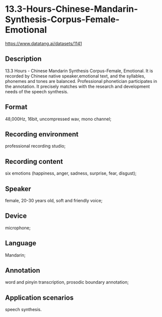 # 13.3-Hours-Chinese-Mandarin-Synthesis-Corpus-Female-Emotional
https://www.datatang.ai/datasets/1141

## Description
13.3 Hours - Chinese Mandarin Synthesis Corpus-Female, Emotional. It is recorded by Chinese native speaker,emotional text, and the syllables, phonemes and tones are balanced. Professional phonetician participates in the annotation. It precisely matches with the research and development needs of the speech synthesis.

## Format
48,000Hz, 16bit, uncompressed wav, mono channel;

## Recording environment
professional recording studio;

## Recording content
six emotions (happiness, anger, sadness, surprise, fear, disgust);

## Speaker
female, 20-30 years old, soft and friendly voice;

## Device
microphone;

## Language
Mandarin;

## Annotation
word and pinyin transcription, prosodic boundary annotation;

## Application scenarios
speech synthesis.
